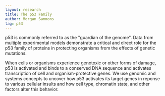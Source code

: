```yaml
---
layout: research
title: The p53 Family
author: Morgan Sammons
tag: p53
---
```


p53 is commonly referred to as the "guardian of the genome".  Data from multiple experimental models demonstrate a critical and direct role for the p53 family of proteins in protecting organisms from the effects of genetic mutations.  

When cells or organisms experience genotoxic or other forms of damage, p53 is activated and binds to a conserved DNA sequence and activates transcription of cell and organism-protective genes.  We use genomic and systems concepts to uncover how p53 activates its target genes in reponse to various cellular insults and how cell type, chromatin state, and other factors alter this behavior. 